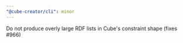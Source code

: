 ```yaml
---
"@cube-creator/cli": minor
---
```


Do not produce overly large RDF lists in Cube's constraint shape (fixes #966)
